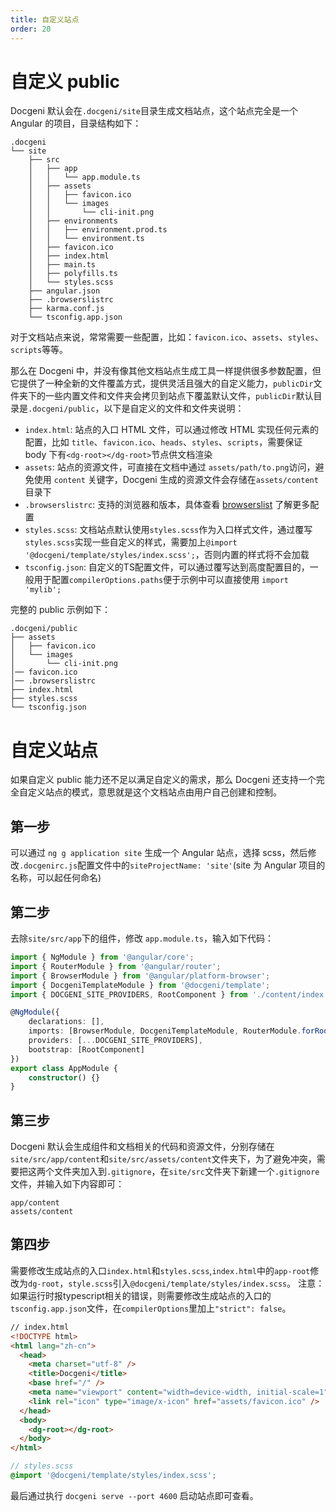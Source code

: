 ```yaml
---
title: 自定义站点
order: 20
---
```


# 自定义 public
Docgeni 默认会在`.docgeni/site`目录生成文档站点，这个站点完全是一个 Angular 的项目，目录结构如下：
```
.docgeni
└── site
    ├── src
    │   ├── app
    │   │   └── app.module.ts
    │   ├── assets
    │   │   ├── favicon.ico
    │   │   └── images
    │   │       └── cli-init.png
    │   ├── environments
    │   │   ├── environment.prod.ts
    │   │   └── environment.ts
    │   ├── favicon.ico
    │   ├── index.html
    │   ├── main.ts
    │   ├── polyfills.ts
    │   └── styles.scss
    ├── angular.json
    ├── .browserslistrc
    ├── karma.conf.js
    └── tsconfig.app.json
```

对于文档站点来说，常常需要一些配置，比如：`favicon.ico`、`assets`、`styles`、`scripts`等等。

那么在 Docgeni 中，并没有像其他文档站点生成工具一样提供很多参数配置，但它提供了一种全新的文件覆盖方式，提供灵活且强大的自定义能力，`publicDir`文件夹下的一些内置文件和文件夹会拷贝到站点下覆盖默认文件，`publicDir`默认目录是`.docgeni/public`，以下是自定义的文件和文件夹说明：

- `index.html`: 站点的入口 HTML 文件，可以通过修改 HTML 实现任何元素的配置，比如 `title`、`favicon.ico`、`heads`、`styles`、`scripts`，需要保证 body 下有`<dg-root></dg-root>`节点供文档渲染
- `assets`: 站点的资源文件，可直接在文档中通过 `assets/path/to.png`访问，避免使用 `content` 关键字，Docgeni 生成的资源文件会存储在`assets/content`目录下
- `.browserslistrc`: 支持的浏览器和版本，具体查看 [browserslist](https://github.com/browserslist/browserslist) 了解更多配置
- `styles.scss`: 文档站点默认使用`styles.scss`作为入口样式文件，通过覆写`styles.scss`实现一些自定义的样式，需要加上`@import '@docgeni/template/styles/index.scss';`，否则内置的样式将不会加载
- `tsconfig.json`: 自定义的TS配置文件，可以通过覆写达到高度配置目的，一般用于配置`compilerOptions.paths`便于示例中可以直接使用 `import 'mylib';`

完整的 public 示例如下：
```
.docgeni/public
├── assets
│   ├── favicon.ico
│   └── images
│       └── cli-init.png
│── favicon.ico
│── .browserslistrc
├── index.html
├── styles.scss
└── tsconfig.json
```

# 自定义站点
如果自定义 public 能力还不足以满足自定义的需求，那么 Docgeni 还支持一个完全自定义站点的模式，意思就是这个文档站点由用户自己创建和控制。
## 第一步
可以通过 `ng g application site` 生成一个 Angular 站点，选择 scss，然后修改`.docgenirc.js`配置文件中的`siteProjectName: 'site'`(site 为 Angular 项目的名称，可以起任何命名)

## 第二步
去除`site/src/app`下的组件，修改 `app.module.ts`，输入如下代码：

```ts
import { NgModule } from '@angular/core';
import { RouterModule } from '@angular/router';
import { BrowserModule } from '@angular/platform-browser';
import { DocgeniTemplateModule } from '@docgeni/template';
import { DOCGENI_SITE_PROVIDERS, RootComponent } from './content/index';

@NgModule({
    declarations: [],
    imports: [BrowserModule, DocgeniTemplateModule, RouterModule.forRoot([])],
    providers: [...DOCGENI_SITE_PROVIDERS],
    bootstrap: [RootComponent]
})
export class AppModule {
    constructor() {}
}
```
## 第三步
Docgeni 默认会生成组件和文档相关的代码和资源文件，分别存储在`site/src/app/content`和`site/src/assets/content`文件夹下，为了避免冲突，需要把这两个文件夹加入到`.gitignore`，在`site/src`文件夹下新建一个`.gitignore`文件，并输入如下内容即可：

```
app/content
assets/content
```

## 第四步
需要修改生成站点的入口`index.html`和`styles.scss`,`index.html`中的`app-root`修改为`dg-root`，`style.scss`引入`@docgeni/template/styles/index.scss`。
注意：如果运行时报typescript相关的错误，则需要修改生成站点的入口的`tsconfig.app.json`文件，在`compilerOptions`里加上`"strict": false`。

```html
// index.html
<!DOCTYPE html>
<html lang="zh-cn">
  <head>
    <meta charset="utf-8" />
    <title>Docgeni</title>
    <base href="/" />
    <meta name="viewport" content="width=device-width, initial-scale=1" />
    <link rel="icon" type="image/x-icon" href="assets/favicon.ico" />
  </head>
  <body>
    <dg-root></dg-root>
  </body>
</html>
```

```scss
// styles.scss
@import '@docgeni/template/styles/index.scss';
```

最后通过执行 `docgeni serve --port 4600` 启动站点即可查看。

